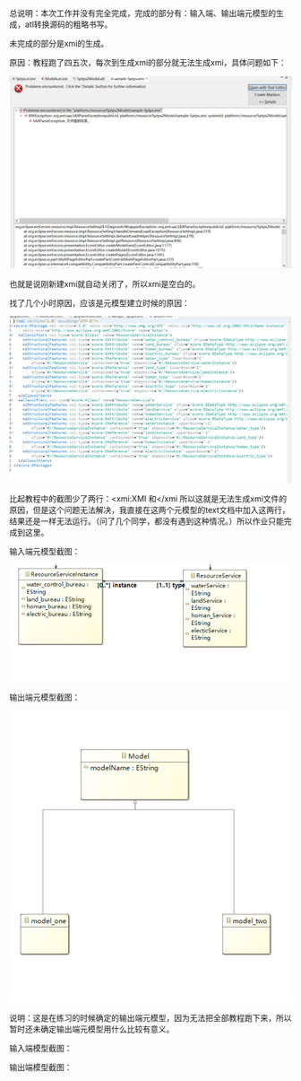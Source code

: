 总说明：本次工作并没有完全完成，完成的部分有：输入端、输出端元模型的生成，atl转换源码的粗略书写。

未完成的部分是xmi的生成。

原因：教程跑了四五次，每次到生成xmi的部分就无法生成xmi，具体问题如下：

![](./photo\xmi错误截图.png)

也就是说刚新建xmi就自动关闭了，所以xmi是空白的。

找了几个小时原因，应该是元模型建立时候的原因：

![Sptp-text](./photo\Sptp-text.png)

比起教程中的截图少了两行：<xmi:XMI 和</xmi 所以这就是无法生成xmi文件的原因，但是这个问题无法解决，我直接在这两个元模型的text文档中加入这两行，结果还是一样无法运行。（问了几个同学，都没有遇到这种情况。）所以作业只能完成到这里。





输入端元模型截图：

![输入端元模型截图](./photo\输入端元模型截图.png)

输出端元模型截图：

![元模型输出端](./photo\元模型输出端.png)

说明：这是在练习的时候确定的输出端元模型，因为无法把全部教程跑下来，所以暂时还未确定输出端元模型用什么比较有意义。



输入端模型截图：

输出端模型截图：